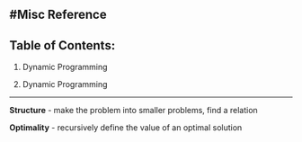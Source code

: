 #Misc Reference
-------------------------------------------------------------------------------
Table of Contents:
-------------------------------------------------------------------------------

1. Dynamic Programming

1. Dynamic Programming
-------------------------------------------------------------------------------

**Structure** - make the problem into smaller problems, find a relation

**Optimality** - recursively define the value of an optimal solution


